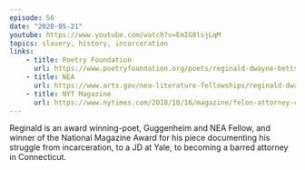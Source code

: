 ```yaml
---
episode: 56
date: "2020-05-21"
youtube: https://www.youtube.com/watch?v=EmIG0lsjLqM
topics: slavery, history, incarceration
links:
    - title: Poetry Foundation
      url: https://www.poetryfoundation.org/poets/reginald-dwayne-betts
    - title: NEA
      url: https://www.arts.gov/nea-literature-fellowships/reginald-dwayne-betts
    - title: NYT Magazine
      url: https://www.nytimes.com/2018/10/16/magazine/felon-attorney-crime-yale-law.html
---
```


Reginald is an award winning-poet, Guggenheim and NEA Fellow, and winner of the
National Magazine Award for his piece documenting his struggle from
incarceration, to a JD at Yale, to becoming a barred attorney in Connecticut.
